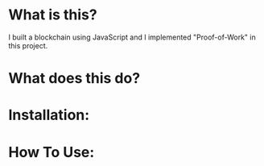 # What is this?
I built a blockchain using JavaScript and I implemented "Proof-of-Work" in this project.

# What does this do?

# Installation:

# How To Use:
